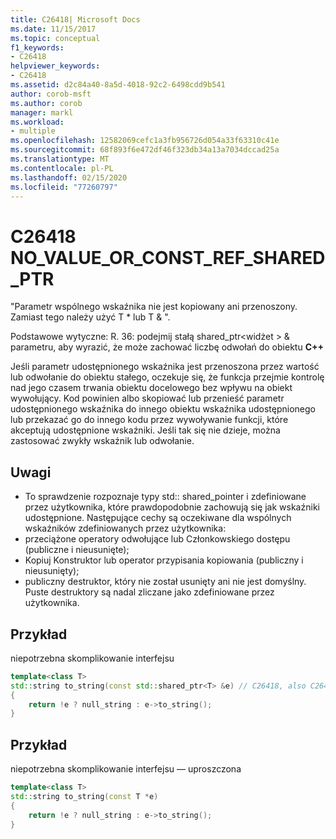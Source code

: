 ```yaml
---
title: C26418| Microsoft Docs
ms.date: 11/15/2017
ms.topic: conceptual
f1_keywords:
- C26418
helpviewer_keywords:
- C26418
ms.assetid: d2c84a40-8a5d-4018-92c2-6498cdd9b541
author: corob-msft
ms.author: corob
manager: markl
ms.workload:
- multiple
ms.openlocfilehash: 12582069cefc1a3fb956726d054a33f63310c41e
ms.sourcegitcommit: 68f893f6e472df46f323db34a13a7034dccad25a
ms.translationtype: MT
ms.contentlocale: pl-PL
ms.lasthandoff: 02/15/2020
ms.locfileid: "77260797"
---
```

# <a name="c26418-no_value_or_const_ref_shared_ptr"></a>C26418 NO_VALUE_OR_CONST_REF_SHARED_PTR
"Parametr wspólnego wskaźnika nie jest kopiowany ani przenoszony. Zamiast tego należy użyć T * lub T & ".

Podstawowe wytyczne: R. 36: podejmij stałą shared_ptr\<widżet > & parametru, aby wyrazić, że może zachować liczbę odwołań do obiektu **C++**

Jeśli parametr udostępnionego wskaźnika jest przenoszona przez wartość lub odwołanie do obiektu stałego, oczekuje się, że funkcja przejmie kontrolę nad jego czasem trwania obiektu docelowego bez wpływu na obiekt wywołujący. Kod powinien albo skopiować lub przenieść parametr udostępnionego wskaźnika do innego obiektu wskaźnika udostępnionego lub przekazać go do innego kodu przez wywoływanie funkcji, które akceptują udostępnione wskaźniki. Jeśli tak się nie dzieje, można zastosować zwykły wskaźnik lub odwołanie.

## <a name="remarks"></a>Uwagi
- To sprawdzenie rozpoznaje typy std:: shared_pointer i zdefiniowane przez użytkownika, które prawdopodobnie zachowują się jak wskaźniki udostępnione. Następujące cechy są oczekiwane dla wspólnych wskaźników zdefiniowanych przez użytkownika:
- przeciążone operatory odwołujące lub Członkowskiego dostępu (publiczne i nieusunięte);
- Kopiuj Konstruktor lub operator przypisania kopiowania (publiczny i nieusunięty);
- publiczny destruktor, który nie został usunięty ani nie jest domyślny. Puste destruktory są nadal zliczane jako zdefiniowane przez użytkownika.

## <a name="example"></a>Przykład
niepotrzebna skomplikowanie interfejsu

```cpp
template<class T>
std::string to_string(const std::shared_ptr<T> &e) // C26418, also C26415 SMART_PTR_NOT_NEEDED
{
    return !e ? null_string : e->to_string();
}
```

## <a name="example"></a>Przykład
niepotrzebna skomplikowanie interfejsu — uproszczona

```cpp
template<class T>
std::string to_string(const T *e)
{
    return !e ? null_string : e->to_string();
}
```
